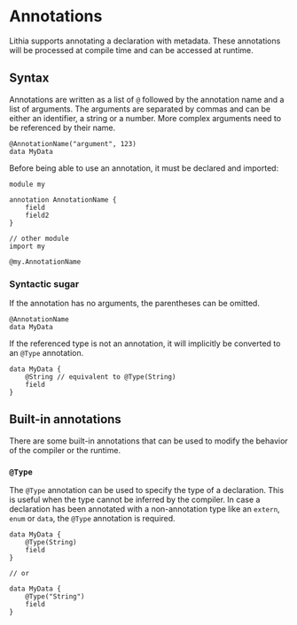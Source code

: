 # Annotations

Lithia supports annotating a declaration with metadata. These annotations will be processed at compile time and can be accessed at runtime.

## Syntax

Annotations are written as a list of `@` followed by the annotation name and a list of arguments. The arguments are separated by commas and can be either an identifier, a string or a number. More complex arguments need to be referenced by their name.

```lithia
@AnnotationName("argument", 123)
data MyData
```

Before being able to use an annotation, it must be declared and imported:

```lithia
module my

annotation AnnotationName {
    field
    field2
}

// other module
import my

@my.AnnotationName
```

### Syntactic sugar

If the annotation has no arguments, the parentheses can be omitted.

```lithia
@AnnotationName
data MyData
```

If the referenced type is not an annotation, it will implicitly be converted to an `@Type` annotation.

```lithia
data MyData {
    @String // equivalent to @Type(String)
    field
}
```

## Built-in annotations

There are some built-in annotations that can be used to modify the behavior of the compiler or the runtime.

### `@Type`

The `@Type` annotation can be used to specify the type of a declaration. This is useful when the type cannot be inferred by the compiler. In case a declaration has been annotated with a non-annotation type like an `extern`, `enum` or `data`, the `@Type` annotation is required.

```lithia
data MyData {
    @Type(String)
    field
}

// or

data MyData {
    @Type("String")
    field
}
```
